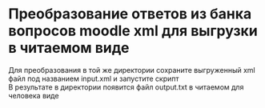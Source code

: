 # Преобразование ответов из банка вопросов moodle xml для выгрузки в читаемом виде
Для преобразования в той же директории сохраните выгруженный xml файл под названием input.xml и запустите скрипт <br>
В результате в директории появится файл output.txt в читаемом для человека виде
